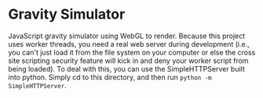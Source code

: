 Gravity Simulator
=================
JavaScript gravity simulator using WebGL to render. Because this project uses
worker threads, you need a real web server during development (i.e., you can't
just load it from the file system on your computer or else the cross site scripting
security feature will kick in and deny your worker script from being loaded). To
deal with this, you can use the SimpleHTTPServer built into python. Simply cd to
this directory, and then run `python -m SimpleHTTPServer`.
